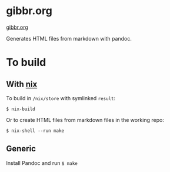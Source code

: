 # gibbr.org

[gibbr.org](https://gibbr.org)

Generates HTML files from markdown with pandoc.

# To build

## With [nix](https://nixos.org/)

To build in `/nix/store` with symlinked `result`:
```
$ nix-build
```

Or to create HTML files from markdown files in the working repo:
```
$ nix-shell --run make
```

## Generic

Install Pandoc and run `$ make`
